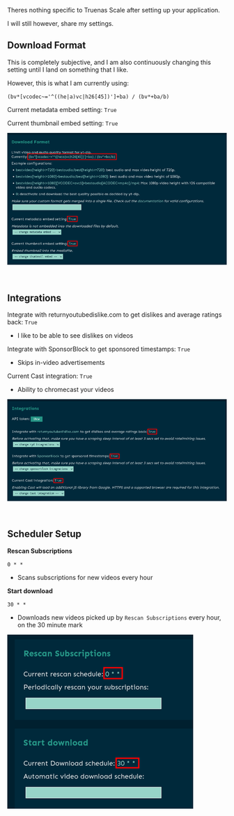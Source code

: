 Theres nothing specific to Truenas Scale after setting up your application. 

I will still however, share my settings.

## Download Format

This is completely subjective, and I am also continuously changing this setting until I land on something that I like. 

However, this is what I am currently using:
```
(bv*[vcodec~='^((he|a)vc|h26[45])']+ba) / (bv*+ba/b)
```

Current metadata embed setting: `True`

Current thumbnail embed setting: `True`

![!DL Format: Tube](images/in-app_download_format.png)


<br />

## Integrations

Integrate with returnyoutubedislike.com to get dislikes and average ratings back: `True`

- I like to be able to see dislikes on videos


Integrate with SponsorBlock to get sponsored timestamps: `True`

- Skips in-video advertisements

Current Cast integration: `True`

- Ability to chromecast your videos

![!Integrations: Tube](images/in-app_integrations.png)

<br />

## Scheduler Setup

**Rescan Subscriptions**
```
0 * * 
```

- Scans subscriptions for new videos every hour

**Start download**
```
30 * *
```

- Downloads new videos picked up by `Rescan Subscriptions` every hour, on the 30 minute mark

![!Scheduler: Tube](images/in-app_scheduler.png)

<br />
